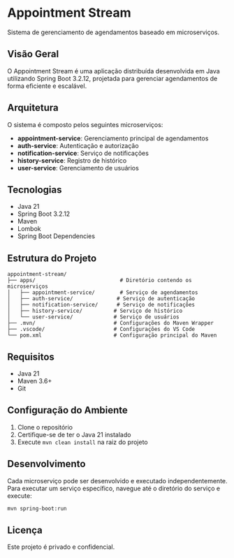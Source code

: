 # Appointment Stream

Sistema de gerenciamento de agendamentos baseado em microserviços.

## Visão Geral

O Appointment Stream é uma aplicação distribuída desenvolvida em Java utilizando Spring Boot 3.2.12, projetada para gerenciar agendamentos de forma eficiente e escalável.

## Arquitetura

O sistema é composto pelos seguintes microserviços:

- **appointment-service**: Gerenciamento principal de agendamentos
- **auth-service**: Autenticação e autorização
- **notification-service**: Serviço de notificações
- **history-service**: Registro de histórico
- **user-service**: Gerenciamento de usuários

## Tecnologias

- Java 21
- Spring Boot 3.2.12
- Maven
- Lombok
- Spring Boot Dependencies

## Estrutura do Projeto

```
appointment-stream/
├── apps/                           # Diretório contendo os microserviços
│   ├── appointment-service/        # Serviço de agendamentos
│   ├── auth-service/              # Serviço de autenticação
│   ├── notification-service/      # Serviço de notificações
│   ├── history-service/          # Serviço de histórico
│   └── user-service/             # Serviço de usuários
├── .mvn/                         # Configurações do Maven Wrapper
├── .vscode/                      # Configurações do VS Code
└── pom.xml                       # Configuração principal do Maven
```

## Requisitos

- Java 21
- Maven 3.6+
- Git

## Configuração do Ambiente

1. Clone o repositório
2. Certifique-se de ter o Java 21 instalado
3. Execute `mvn clean install` na raiz do projeto

## Desenvolvimento

Cada microserviço pode ser desenvolvido e executado independentemente. Para executar um serviço específico, navegue até o diretório do serviço e execute:

```bash
mvn spring-boot:run
```

## Licença

Este projeto é privado e confidencial.

